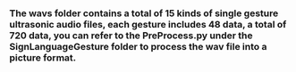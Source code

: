 ### The wavs folder contains a total of 15 kinds of single gesture ultrasonic audio files, each gesture includes 48 data, a total of 720 data, you can refer to the PreProcess.py under the SignLanguageGesture folder to process the wav file into a picture format.
